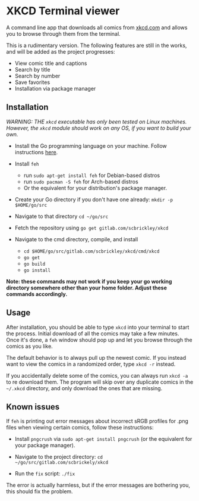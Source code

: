 # XKCD Terminal viewer

A command line app that downloads all comics from [xkcd.com](https://xkcd.com) and allows you to browse through them from the terminal.

This is a rudimentary version. The following features are still in the works, and will be added as the project progresses:

- View comic title and captions
- Search by title
- Search by number
- Save favorites
- Installation via package manager

## Installation

*WARNING: THE `xkcd` executable has only been tested on Linux machines. However, the `xkcd` module should work on any OS, if you want to build your own.*

- Install the Go programming language on your machine. Follow instructions [here](https://golang.org/doc/install?download=go1.12.9.linux-amd64.tar.gz).

- Install `feh`
    - run `sudo apt-get install feh` for Debian-based distros
    - run `sudo pacman -S feh` for Arch-based distros
    - Or the equivalent for your distribution's package manager.
- Create your Go directory if you don't have one already: `mkdir -p $HOME/go/src`
- Navigate to that directory `cd ~/go/src`
- Fetch the repository using `go get gitlab.com/scbrickley/xkcd`
- Navigate to the cmd directory, compile, and install
    - `cd $HOME/go/src/gitlab.com/scbrickley/xkcd/cmd/xkcd`
    - `go get`
    - `go build`
    - `go install`

**Note: these commands may not work if you keep your go working directory somewhere other than your home folder. Adjust these commands accordingly.**

## Usage

After installation, you should be able to type `xkcd` into your terminal to start the process. Initial download of all the comics may take a few minutes. Once it's done, a `feh` window should pop up and let you browse through the comics as you like.

The default behavior is to always pull up the newest comic. If you instead want to view the comics in a randomized order, type `xkcd -r` instead.

If you accidentally delete some of the comics, you can always run `xkcd -a` to re download them. The program will skip over any duplicate comics in the `~/.xkcd` directory, and only download the ones that are missing.

## Known issues

If `feh` is printing out error messages about incorrect sRGB profiles for .png files when viewing certain comics, follow these instructions:

- Install `pngcrush` via `sudo apt-get install pngcrush` (or the equivalent for your package manager).

- Navigate to the project directory: `cd ~/go/src/gitlab.com/scbrickely/xkcd`

- Run the `fix` script: `./fix`

The error is actually harmless, but if the error messages are bothering you, this should fix the problem.
